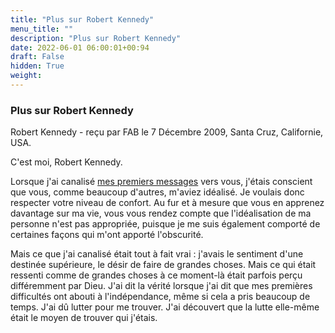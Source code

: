 ```yaml
---
title: "Plus sur Robert Kennedy"
menu_title: ""
description: "Plus sur Robert Kennedy"
date: 2022-06-01 06:00:01+00:94
draft: False
hidden: True
weight:
---
```

### Plus sur Robert Kennedy

Robert Kennedy - reçu par FAB le 7 Décembre 2009, Santa Cruz, Californie, USA.

C'est moi, Robert Kennedy.

Lorsque j'ai canalisé [mes premiers messages](/fr-contemporary-messages/fr-contemporary-messages-by-date-order/fr-contemporary-messages-2009/fr-2009-12-3-1-fab-robert-kennedy/) vers vous, j'étais conscient que vous, comme beaucoup d'autres, m'aviez idéalisé. Je voulais donc respecter votre niveau de confort. Au fur et à mesure que vous en apprenez davantage sur ma vie, vous vous rendez compte que l'idéalisation de ma personne n'est pas appropriée, puisque je me suis également comporté de certaines façons qui m'ont apporté l'obscurité.

Mais ce que j'ai canalisé était tout à fait vrai : j'avais le sentiment d'une destinée supérieure, le désir de faire de grandes choses. Mais ce qui était ressenti comme de grandes choses à ce moment-là était parfois perçu différemment par Dieu. J'ai dit la vérité lorsque j'ai dit que mes premières difficultés ont abouti à l'indépendance, même si cela a pris beaucoup de temps. J'ai dû lutter pour me trouver. J'ai découvert que la lutte elle-même était le moyen de trouver qui j'étais.
